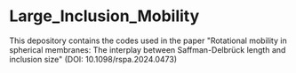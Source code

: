 # Large_Inclusion_Mobility
This depository contains the codes used in the paper "Rotational mobility in spherical membranes: The interplay between Saffman-Delbrück length and inclusion size" (DOI: 10.1098/rspa.2024.0473) 
